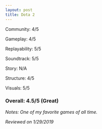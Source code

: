 ```yaml
---
layout: post
title: Dota 2
---
```


Community: 4/5

Gameplay: 4/5

Replayability: 5/5

Soundtrack: 5/5

Story: N/A

Structure: 4/5

Visuals: 5/5

### Overall: 4.5/5 (Great)

*Notes: One of my favorite games of all time.*

*Reviewed on 1/29/2019*
